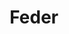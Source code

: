 ---
title: "Feder"
url: /ciudad-autonoma-de-buenos-aires/feder-avenida-juan-bautista-justo/
shop: Eisenwaren
---